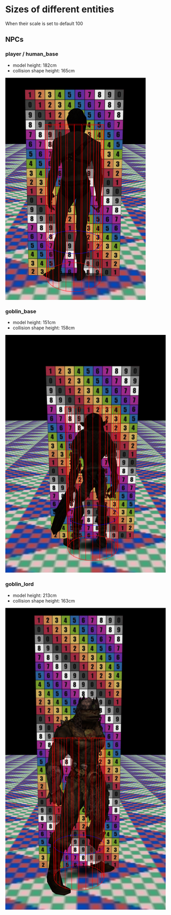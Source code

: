 # Sizes of different entities

When their scale is set to default 100

## NPCs

### player / human_base

- model height: 182cm
- collision shape height: 165cm

![human_base](img/human_base.jpg?raw=true 'human_base')

### goblin_base

- model height: 151cm
- collision shape height: 158cm

![goblin_base](img/goblin_base.jpg?raw=true 'goblin_base')

### goblin_lord

- model height: 213cm
- collision shape height: 163cm

![goblin_lord](img/goblin_lord.jpg?raw=true 'goblin_lord')
